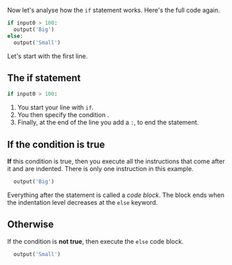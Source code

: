 Now let's analyse how the `if` statement works. Here's the full code again.

```python
if input0 > 100:
  output('Big')
else:
  output('Small')
```

Let's start with the first line.

## The if statement
```python
if input0 > 100:
```

1. You start your line with `if`.
1. You then specify the condition . 
1. Finally, at the end of the line you add a `:`, to end the statement. 

## If the condition is true
**If** this condition is true, then you execute all the instructions that come after it and are indented. There is only one instruction in this example.

```python
  output('Big')
```

Everything after the statement is called a *code block*. The block ends when the indentation level decreases at the `else` keyword.  

## Otherwise
If the condition is **not true**, then execute the `else` code block.

```python
  output('Small')
```
